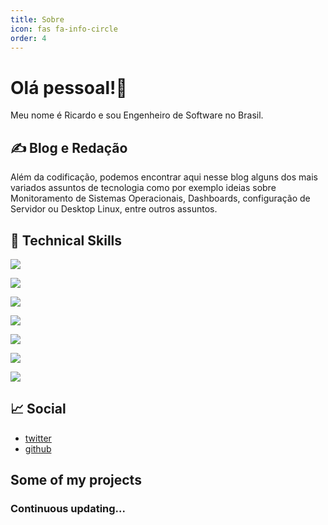 ```yaml
---
title: Sobre 
icon: fas fa-info-circle
order: 4
---
```



# Olá pessoal!👋
Meu nome é Ricardo e sou Engenheiro de Software no Brasil.

## &#x270d; Blog e Redação
Além da codificação, podemos encontrar aqui nesse blog alguns dos mais variados assuntos de tecnologia como por exemplo ideias sobre Monitoramento de Sistemas Operacionais, Dashboards, configuração de Servidor ou Desktop Linux, entre outros assuntos.

## 🔧 Technical Skills
![](https://img.shields.io/badge/OS-Linux-informational?style=flat&logo=linux&logoColor=white&color=2bbc8a)

![](https://img.shields.io/badge/Code-Python-informational?style=flat&logo=python&logoColor=white&color=2bbc8a)

![](https://img.shields.io/badge/Shell-Bash-informational?style=flat&logo=gnu-bash&logoColor=white&color=2bbc8a)

[](https://img.shields.io/badge/Tools-PostgreSQL-informational?style=flat&logo=postgresql&logoColor=white&color=2bbc8a)

![](https://img.shields.io/badge/Tools-Docker-informational?style=flat&logo=docker&logoColor=white&color=2bbc8a)

![](https://img.shields.io/badge/Tools-Kubernetes-informational?style=flat&logo=kubernetes&logoColor=white&color=2bbc8a)

![](https://img.shields.io/badge/Cloud-Digital_Ocean-informational?style=flat&logo=digitalocean&logoColor=white&color=2bbc8a)

![](https://img.shields.io/badge/Amazon%20Aws-informational?style=flat&logo=amazon&logoColor=white&color=2bbc8a)


## &#x1f4c8; Social
* [twitter](https://twitter.com/ricardoujc)
* [github](https://github.com/ricardolsamaral)

## Some of my projects


### Continuous updating...
